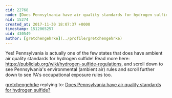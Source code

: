 ```yaml
---
cid: 22768
node: [Does Pennsylvania have air quality standards for hydrogen sulfide? ](../notes/gretchengehrke/11-30-2017/does-pennsylvania-have-air-quality-standards-for-hydrogen-sulfide)
nid: 15274
created_at: 2017-11-30 18:07:37 +0000
timestamp: 1512065257
uid: 430549
author: [gretchengehrke](../profile/gretchengehrke)
---
```


Yes! Pennsylvania is actually one of the few states that does have ambient air quality standards for hydrogen sulfide! Read more here: https://publiclab.org/wiki/hydrogen-sulfide-regulations, and scroll down to see Pennsylvania's environmental (ambient air) rules and scroll further down to see PA's occupational exposure rules too.

[gretchengehrke](../profile/gretchengehrke) replying to: [Does Pennsylvania have air quality standards for hydrogen sulfide? ](../notes/gretchengehrke/11-30-2017/does-pennsylvania-have-air-quality-standards-for-hydrogen-sulfide)

